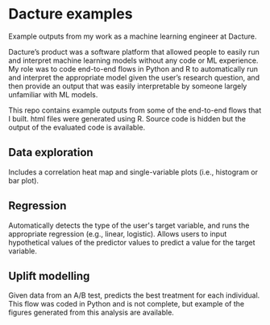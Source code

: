# Dacture examples 
Example outputs from my work as a machine learning engineer at Dacture.

Dacture’s product was a software platform that allowed people to easily run and interpret machine learning models without any code or ML experience. 
My role was to code end-to-end flows in Python and R to automatically run and interpret the appropriate model given the user’s research question, 
and then provide an output that was easily interpretable by someone largely unfamiliar with ML models.

This repo contains example outputs from some of the end-to-end flows that I built. html files were generated using R. Source code is hidden but the output of the evaluated code is available.

## Data exploration

Includes a correlation heat map and single-variable plots (i.e., histogram or bar plot).

## Regression

Automatically detects the type of the user's target variable, and runs the appropriate regression (e.g., linear, logistic). 
Allows users to input hypothetical values of the predictor values to predict a value for the target variable.

## Uplift modelling

Given data from an A/B test, predicts the best treatment for each individual. 
This flow was coded in Python and is not complete, but example of the figures generated from this analysis are available.